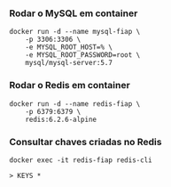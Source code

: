 ### Rodar o MySQL em container

```
docker run -d --name mysql-fiap \
    -p 3306:3306 \
    -e MYSQL_ROOT_HOST=% \
    -e MYSQL_ROOT_PASSWORD=root \
    mysql/mysql-server:5.7
```

### Rodar o Redis em container

```
docker run -d --name redis-fiap \
    -p 6379:6379 \
    redis:6.2.6-alpine
```

### Consultar chaves criadas no Redis

```
docker exec -it redis-fiap redis-cli
```
```
> KEYS *
```
